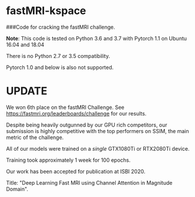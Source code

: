 # fastMRI-kspace
###Code for cracking the fastMRI challenge.



**Note**: This code is tested on Python 3.6 and 3.7 with Pytorch 1.1 on Ubuntu 16.04 and 18.04 
  
There is no Python 2.7 or 3.5 compatibility. 

Pytorch 1.0 and below is also not supported.


# UPDATE #
We won 6th place on the fastMRI Challenge. See https://fastmri.org/leaderboards/challenge for our results.

Despite being heavily outgunned by our GPU rich competitors, 
our submission is highly competitive with the top performers on SSIM, the main metric of the challenge.

All of our models were trained on a *single* GTX1080Ti or RTX2080Ti device.

Training took approximately 1 week for 100 epochs.

Our work has been accepted for publication at ISBI 2020.

Title: "Deep Learning Fast MRI using Channel Attention in Magnitude Domain".
